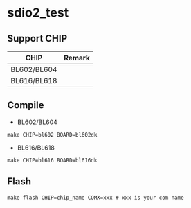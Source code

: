 # sdio2_test


## Support CHIP

|      CHIP        | Remark |
|:----------------:|:------:|
|BL602/BL604       |        |
|BL616/BL618       |        |

## Compile

- BL602/BL604

```
make CHIP=bl602 BOARD=bl602dk
```

- BL616/BL618

```
make CHIP=bl616 BOARD=bl616dk
```

## Flash

```
make flash CHIP=chip_name COMX=xxx # xxx is your com name
```